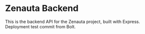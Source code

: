 # Zenauta Backend

This is the backend API for the Zenauta project, built with Express.
Deployment test commit from Bolt.
